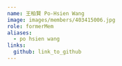 ```yaml
---
name: 王柏賢 Po-Hsien Wang 
image: images/members/403415006.jpg 
role: formerMem
aliases:
  - po hsien wang
links:
  github: link_to_github 
---
```

